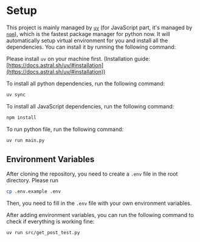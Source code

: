 # Setup

This project is mainly managed by [`uv`](https://docs.astral.sh/uv/) (for JavaScript part, it's managed by [`npm`](https://www.npmjs.com/)), which is the fastest package manager for python now. It will automatically setup virtual environment for you and install all the dependencies. You can install it by running the following command:

Please install `uv` on your machine first. (Installation guide: [https://docs.astral.sh/uv/#installation](https://docs.astral.sh/uv/#installation))

To install all python dependencies, run the following command:

```bash
uv sync
```

To install all JavaScript dependencies, run the following command:

```bash
npm install
```

To run python file, run the following command:

```bash
uv run main.py
```

## Environment Variables

After cloning the repository, you need to create a `.env` file in the root directory. Please run

```bash
cp .env.example .env
```

Then, you need to fill in the `.env` file with your own environment variables.

After adding environment variables, you can run the following command to check if everything is working fine:

```bash
uv run src/get_post_test.py
```

